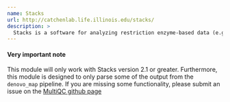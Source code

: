 ```yaml
---
name: Stacks
url: http://catchenlab.life.illinois.edu/stacks/
description: >
  Stacks is a software for analyzing restriction enzyme-based data (e.g. RAD-seq)
---
```


#### Very important note

This module will only work with Stacks version 2.1 or greater.
Furthermore, this module is designed to only parse some of the output from the `denovo_map` pipeline.
If you are missing some functionality, please submit an issue on the [MultiQC github page](https://github.com/ewels/MultiQC)

